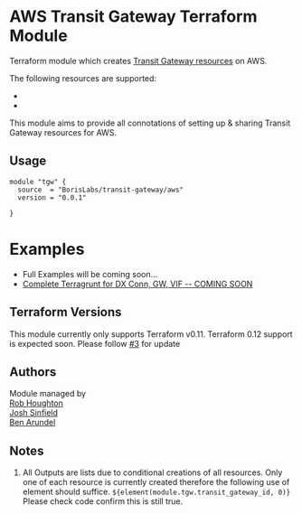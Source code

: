 # AWS Transit Gateway Terraform Module
Terraform module which creates [Transit Gateway resources](https://docs.aws.amazon.com/vpc/latest/tgw/what-is-transit-gateway.html) on AWS.

The following resources are supported:
- []()
- []()


This module aims to provide all connotations of setting up & sharing Transit Gateway resources for AWS.

## Usage
```HCL
module "tgw" {
  source  = "BorisLabs/transit-gateway/aws"
  version = "0.0.1"

}
```

# Examples
- Full Examples will be coming soon...
- [Complete Terragrunt for DX Conn, GW, VIF -- COMING SOON]()

## Terraform Versions
This module currently only supports Terraform v0.11.
Terraform 0.12 support is expected soon. Please follow [#3](https://github.com/BorisLabs/terraform-aws-transit-gateway/issues/1) for update

## Authors
Module managed by  
[Rob Houghton](https://github.com/ALLFIVE)  
[Josh Sinfield](https://github.com/JoshiiSinfield)  
[Ben Arundel](https://github.com/barundel)

## Notes
1. All Outputs are lists due to conditional creations of all resources.
   Only one of each resource is currently created therefore the following use of element should suffice.
   ```${element(module.tgw.transit_gateway_id, 0)}```  
   Please check code confirm this is still true.
   